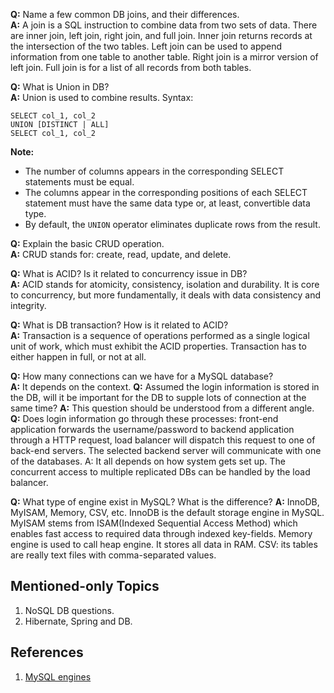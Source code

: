 **Q:** Name a few common DB joins, and their differences.  
**A:** A join is a SQL instruction to combine data from two sets of data.  There are inner join, left join, right join, and full join. 
Inner join returns records at the intersection of the two tables. 
Left join can be used to append information from one table to another table. 
Right join is a mirror version of left join. 
Full join is for a list of all records from both tables. 

**Q:** What is Union in DB?  
**A:** Union is used to combine results. 
Syntax: 

```
SELECT col_1, col_2
UNION [DISTINCT | ALL]
SELECT col_1, col_2
```
**Note:** 
- The number of columns appears in the corresponding SELECT statements must be equal. 
- The columns appear in the corresponding positions of each SELECT statement must have the same data type or, at least, convertible data type. 
- By default, the `UNION` operator eliminates duplicate rows from the result. 

**Q:** Explain the basic CRUD operation.   
**A:** CRUD stands for: create, read, update, and delete. 

**Q:** What is ACID? Is it related to concurrency issue in DB?   
**A:** ACID stands for atomicity, consistency, isolation and durability. It is core to concurrency, but more fundamentally, it deals with data consistency and integrity.

**Q:** What is DB transaction? How is it related to ACID?  
**A:** Transaction is a sequence of operations performed as a single logical unit of work, which must exhibit the ACID properties. Transaction has to either happen in full, or not at all. 

**Q:** How many connections can we have for a MySQL database?  
**A:** It depends on the context. 
**Q:** Assumed the login information is stored in the DB, will it be important for the DB to supple lots of connection at the same time?
**A:** This question should be understood from a different angle.
**Q:** Does login information go through these processes: front-end application forwards the username/password to backend application through a HTTP request, load balancer will dispatch this request to one of back-end servers.  The selected backend server will communicate with one of the databases.
A: It all depends on how system gets set up. The concurrent access to multiple replicated DBs can be handled by the load balancer. 

**Q:** What type of engine exist in MySQL? What is the difference?
**A:** InnoDB, MyISAM, Memory, CSV, etc. 
InnoDB  is the default storage engine in MySQL. 
MyISAM stems from ISAM(Indexed Sequential Access Method) which enables fast access to required data through indexed key-fields. 
Memory engine is used to call heap engine. It stores all data in RAM. 
CSV: its tables are really text files with comma-separated values.

## Mentioned-only Topics
1. NoSQL DB questions.
2. Hibernate, Spring and DB.

## References
1. [MySQL engines](http://dev.mysql.com/doc/refman/5.7/en/storage-engines.html)
